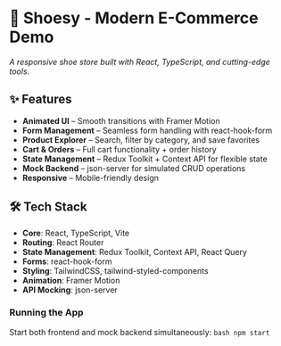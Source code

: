 # 👟 Shoesy - Modern E-Commerce Demo  
*A responsive shoe store built with React, TypeScript, and cutting-edge tools.*  

## ✨ Features  
- **Animated UI** – Smooth transitions with Framer Motion  
- **Form Management** – Seamless form handling with react-hook-form  
- **Product Explorer** – Search, filter by category, and save favorites  
- **Cart & Orders** – Full cart functionality + order history  
- **State Management** – Redux Toolkit + Context API for flexible state  
- **Mock Backend** – json-server for simulated CRUD operations  
- **Responsive** – Mobile-friendly design  

## 🛠️ Tech Stack  
- **Core**: React, TypeScript, Vite  
- **Routing**: React Router  
- **State Management**: Redux Toolkit, Context API, React Query  
- **Forms**: react-hook-form  
- **Styling**: TailwindCSS, tailwind-styled-components 
- **Animation**: Framer Motion  
- **API Mocking**: json-server  

### Running the App
Start both frontend and mock backend simultaneously:
```bash npm start```

